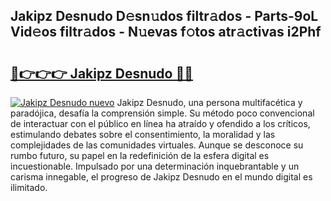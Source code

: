 ## Jakipz Desnudo D𝚎sn𝚞dos filtr𝚊dos - Parts-9oL Vid𝚎os filtr𝚊dos - N𝚞evas f𝚘tos atr𝚊ctivas i2Phf

# <h2><a href="http://mbbs3r.tromn.icu/?c=Jakipz+Desnudo">🔗👉👉👉 Jakipz Desnudo 🔗🔗</a></h2>

[![Jakipz Desnudo nuevo](https://i.imgur.com/pEAQMta.gif)](http://mbbs3r.tromn.icu/?c=Jakipz+Desnudo)
Jakipz Desnudo, una persona multifacética y paradójica, desafía la comprensión simple. Su método poco convencional de interactuar con el público en línea ha atraído y ofendido a los críticos, estimulando debates sobre el consentimiento, la moralidad y las complejidades de las comunidades virtuales. Aunque se desconoce su rumbo futuro, su papel en la redefinición de la esfera digital es incuestionable. Impulsado por una determinación inquebrantable y un carisma innegable, el progreso de Jakipz Desnudo en el mundo digital es ilimitado.
